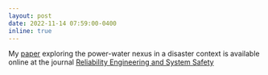 ```yaml
---
layout: post
date: 2022-11-14 07:59:00-0400
inline: true
---
```


My [paper](https://doi.org/10.1016/j.ress.2022.108931) exploring the power-water nexus in a disaster context is available online at the journal [Reliability Engineering and System Safety](https://doi.org/10.1016/j.ress.2022.108931)
